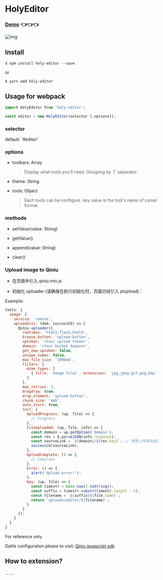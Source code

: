 # HolyEditor

### [Demo](http://demo.cedcn.com/holy-editor/current/example/)  👈👈👈
![img](http://oopa8bahf.bkt.clouddn.com/holy-editor.jpg)

## Install
```
$ npm install holy-editor --save
```

or

```
$ yarn add holy-editor
```

## Usage for webpack

```javascript
import HolyEditor from 'holy-editor';

const editor = new HolyEditor(selector [,options]);
```

### selector

default: '#editor'

### options

  - toolbars: Array

    > Display what tools you'll need. Grouping by '|' separator.

  - theme: String

  - tools: Object

    > Each tools can be configure. key value is the tool's name of camel format.

### methods

- setValue(value: String)

- getValue()

- append(value: String)

- clear()

### Upload image to Qiniu

- 在页面中引入 qiniu.min.js

- 初始化 uploader (请确保在执行初始化时，页面已经引入 plupload)：

Example:

```javascript
tools: {
  image: {
    service: 'remote',
    uploadInit: (dom, successCb) => {
      Qiniu.uploader({
        runtimes: 'html5,flash,html4',
        browse_button: 'upload-button',
        uptoken: '<Your upload token>',
        domain: '<Your bucket domain>',
        get_new_uptoken: false,
        unique_names: false,
        max_file_size: '1000mb',
        filters: {
          mime_types: [
            { title: 'Image files', extensions: 'jpg,jpeg,gif,png,bmp' }
          ]
        },
        max_retries: 3,
        dragdrop: true,
        drop_element: 'upload-button',
        chunk_size: '4mb',
        auto_start: true,
        init: {
          UploadProgress: (up, file) => {
            // Progress
          },
          FileUploaded: (up, file, info) => {
            const domain = up.getOption('domain');
            const res = $.parseJSON(info.response);
            const sourceLink = `${domain}/${res.key}`; // 获取上传成功后的文件的Url
            successCb(sourceLink);
          },
          UploadComplete: () => {
            // Complete
          },
          Error: () => {
            alert('Upload error!');
          },
          Key: (up, file) => {
            const timestr = Date.now().toString();
            const suffix = timestr.substr(timestr.length - 5);
            const filename = `${suffix}${file.name}`;
            return `uploads/editor/${filename}`;
          }
        }
      });
    }
  }
}
```
For reference only.

Datils configuration please to visit: [Qiniu javascript sdk](https://developer.qiniu.com/kodo/sdk/1283/javascript)

## How to extension?

... ...

